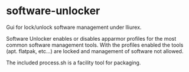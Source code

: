 # software-unlocker
Gui for lock/unlock software management under lliurex.

Software Unlocker enables or disables apparmor profiles for the  most common software management tools.
With the profiles enabled the tools (apt. flatpak, etc...) are locked and management of software not allowed.

The included process.sh is a facility tool for packaging.

